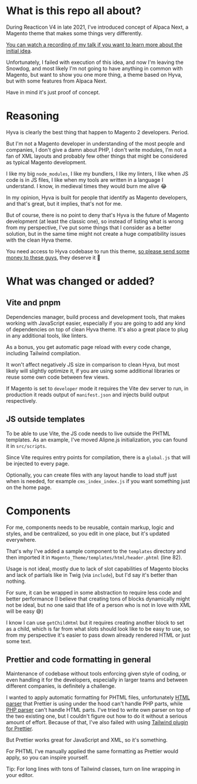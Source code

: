 # What is this repo all about?
During Reacticon V4 in late 2021, I've introduced concept of Alpaca Next, a Magento theme that makes some things very differently.

[You can watch a recording of my talk if you want to learn more about the initial idea](https://www.youtube.com/watch?v=5cSNr3LYgY4).

Unfortunately, I failed with execution of this idea, and now I'm leaving the Snowdog, and most likely I'm not going to have anything in common with Magento, but want to show you one more thing, a theme based on Hyva, but with some features from Alpaca Next.

Have in mind it's just proof of concept.

# Reasoning
Hyva is clearly the best thing that happen to Magento 2 developers. Period.

But I'm not a Magento developer in understanding of the most people and companies, I don't give a damn about PHP, I don't write modules, I'm not a fan of XML layouts and probably few other things that might be considered as typical Magento development.

I like my big `node_modules`, I like my bundlers, I like my linters, I like when JS code is in JS files, I like when my tools are written in a language I understand. I know, in medieval times they would burn me alive 😂

In my opinion, Hyva is built for people that identify as Magento developers, and that's great, but it implies, that's not for me.

But of course, there is no point to deny that's Hyva is the future of Magento development (at least the classic one), so instead of listing what is wrong from my perspective, I've put some things that I consider as a better solution, but in the same time might not create a huge compatibility issues with the clean Hyva theme.

You need access to Hyva codebase to run this theme, [so please send some money to these guys](https://hyva.io/hyva-themes-license.html), they deserve it 💸

# What was changed or added?
## Vite and pnpm
Dependencies manager, build process and development tools, that makes working with JavaScript easier, especially if you are going to add any kind of dependencies on top of clean Hyva theme. It's also a great place to plug in any additional tools, like linters.

As a bonus, you get automatic page reload with every code change, including Tailwind compilation.

It won't affect negatively JS size in comparison to clean Hyva, but most likely will slightly optimize it, if you are using some additional libraries or reuse some own code between few views.

If Magento is set to `developer` mode it requires the Vite dev server to run, in production it reads output of `manifest.json` and injects build output respectively.

## JS outside templates
To be able to use Vite, the JS code needs to live outside the PHTML templates. As an example, I've moved Alipne.js initialization, you can found it in `src/scripts`.

Since Vite requires entry points for compilation, there is a `global.js` that will be injected to every page.

Optionally, you can create files with any layout handle to load stuff just when is needed, for example `cms_index_index.js` if you want something just on the home page.

# Components
For me, components needs to be reusable, contain markup, logic and styles, and be centralized, so you edit in one place, but it's updated everywhere.

That's why I've added a sample component to the `templates` directory and then imported it in `Magento_Theme/templates/html/header.phtml` (line 82).

Usage is not ideal, mostly due to lack of slot capabilities of Magento blocks and lack of partials like in Twig (via `include`), but I'd say it's better than nothing.

For sure, it can be wrapped in some abstraction to require less code and better performance (I believe that creating tons of blocks dynamically might not be ideal, but no one said that life of a person who is not in love with XML will be easy 😅)

I know I can use `getChildHtml` but it requires creating another block to set as a child, which is far from what slots should look like to be easy to use, so from my perspective it's easier to pass down already rendered HTML or just some text.

## Prettier and code formatting in general
Maintenance of codebase without tools enforcing given style of coding, or even handling it for the developers, especially in larger teams and between different companies, is definitely a challenge.

I wanted to apply automatic formatting for PHTML files, unfortunately [HTML parser](https://www.npmjs.com/package/angular-html-parser) that Prettier is using under the hood can't handle PHP parts, while [PHP parser](https://github.com/prettier/plugin-php) can't handle HTML parts. I've tried to write own parser on top of the two existing one, but I couldn't figure out how to do it without a serious amount of effort. Because of that, I've also failed with using [Tailwind plugin for Prettier](https://github.com/tailwindlabs/prettier-plugin-tailwindcss).

But Prettier works great for JavaScript and XML, so it's something.

For PHTML I've manually applied the same formatting as Prettier would apply, so you can inspire yourself.

Tip: For long lines with tons of Tailwind classes, turn on line wrapping in your editor.
